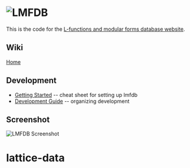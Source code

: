 ![LMFDB][logo]
==============

This is the code for the 
[L-functions and modular forms database website](http://www.lmfdb.org/).

Wiki
----

[Home](https://github.com/LMFDB/lmfdb/wiki)

Development
-----------

* [Getting Started](https://github.com/LMFDB/lmfdb/wiki/GettingStarted) -- cheat sheet for setting up lmfdb
* [Development Guide](https://github.com/LMFDB/lmfdb/wiki/DevelopmentGuide) -- organizing development

Screenshot
----------

![LMFDB Screenshot](https://raw.github.com/wiki/LMFDB/lmfdb/lmfdb-screenshot-20120410.png)

[logo]: https://github.com/LMFDB/lmfdb/raw/master/lmfdb/static/images/lmfdb-logo.png "LMFDB"
# lattice-data
